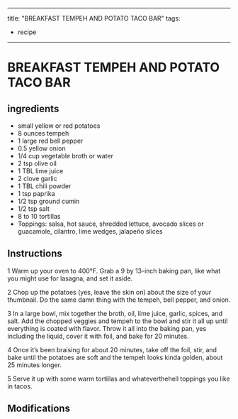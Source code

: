 
---
title: "BREAKFAST TEMPEH AND POTATO TACO BAR"
tags:
  - recipe
---
# BREAKFAST TEMPEH AND POTATO TACO BAR



## ingredients
* small yellow or red potatoes 
* 8 ounces tempeh 
* 1 large red bell pepper 
* 0.5 yellow onion 
* 1/4 cup vegetable broth or water 
* 2 tsp olive oil 
* 1 TBL lime juice 
* 2 clove garlic 
* 1 TBL chili powder 
* 1 tsp paprika 
* 1/2 tsp ground cumin 
* 1/2 tsp salt 
* 8 to 10 tortillas 
* Toppings: salsa, hot sauce, shredded lettuce, avocado slices or guacamole, cilantro, lime wedges, jalapeño slices 



## Instructions
1 Warm up your oven to 400°F. Grab a 9 by 13-inch baking pan, like what you might use for lasagna, and set it aside.

2 Chop up the potatoes (yes, leave the  skin on) about the size of your thumbnail. Do the same damn thing with the tempeh, bell pepper, and onion.

3 In a large bowl, mix together the broth, oil, lime juice, garlic, spices, and salt. Add the chopped veggies and tempeh to the bowl and stir it all up until everything is coated with flavor. Throw it all into the baking pan, yes including the liquid, cover it with foil, and bake for 20 minutes.

4 Once it’s been braising for about 20 minutes, take off the foil, stir, and bake until the potatoes are soft and the tempeh looks kinda golden, about 25 minutes longer.

5 Serve it up with some warm tortillas and whateverthehell toppings you like in tacos.



## Modifications





